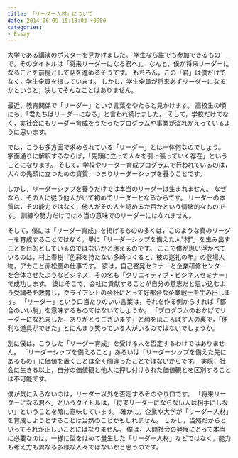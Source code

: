 ```yaml
---
title: 「リーダー人材」について
date: 2014-06-09 15:13:03 +0900
categories:
- Essay
---
```


大学である講演のポスターを見かけました。
学生なら誰でも参加できるもので，そのタイトルは「将来リーダーになる君へ」。
なんと，僕が将来リーダーになることを前提として話を進めるそうです。
もちろん，この「君」は僕だけでなく，学生全員を指しています。
しかし，学生全員が将来必ずリーダーになるかというと，決してそんなことはありません。

最近，教育関係で「リーダー」という言葉をやたらと見かけます。
高校生の頃にも，「君たちはリーダーになる」と言われ続けました。
そして，学校だけでなく，実社会にもリーダー育成をうたったプログラムや事業が溢れかえっているように思います。

では，こうも多方面で求められている「リーダー」とは一体何なのでしょう。
字面通りに解釈するならば，「先頭に立って人々を引っ張っていく存在」ということになります。
そして，学校やリーダー育成プログラムで行われているのは，人々の先頭に立つための資質，つまりリーダーシップを養うことです。

しかし，リーダーシップを養うだけでは本当のリーダーは生まれません。
なぜなら，その人に従う他人がいて初めてリーダーとなるからです。
リーダーの本質は，その能力ではなく，他人がその人を認めるか否かという情緒的なものです。
訓練や努力だけでは本当の意味でのリーダーにはなれません。

そして，僕には「リーダー育成」を掲げるものの多くは，このような真のリーダーを育成することではなく，単に「リーダーシップを備えた人"材"」を生み出すことを目的としているのではないかと思えるのです。
ここで僕が思い浮かべているのは，村上春樹『色彩を持たない多崎つくると、彼の巡礼の年』の登場人物，アカこと赤松慶の仕事です。
彼は，自己啓発セミナーと企業研修センターを合体させたようなビジネス，その名も「クリエイティブ・ビジネスセミナー」で成功します。
彼はそこで，会社に貢献することが自分の意志だと思い込むよう受講者を教育し，クライアントの会社にとって好都合な企業戦士を生み出します。
「リーダー」という口当たりのいい言葉は，それを作る側からすれば「都合のいい駒」を意味するものではないでしょうか。
「プログラムのおかげでリーダーになれました，ありがとうございます」と顔をほころばす人の裏で，「便利な道具ができた」とにんまり笑っている人がいるのではないでしょうか。

別に僕は，こうした「リーダー育成」を受ける人を否定するわけではありません。
「リーダーシップを備えること」あるいは「リーダーシップを備えた先にあるもの」に価値を置くことは全く間違ったことではないからです。
実際，社会に生きる以上，自分の価値観と他人に押し付けられた価値観とを区別することは不可能です。

僕が気に入らないのは，リーダー以外を否定するそのやり口です。
「将来リーダーになる君へ」というタイトルは，「将来リーダーにならない人は相手にしない」ということを暗に意味しています。
確かに，企業や大学が「リーダー人材」を育成しようとすることは当然のことかもしれません。
しかし，当然だからといってそれが正しいことにはなりません。
僕は，人間社会の発展にとって本当に必要なのは，一様に型をはめて量生した「リーダー人材」などではなく，能力も考え方も異なる多様な人々ではないかと思うのです。
